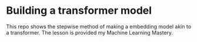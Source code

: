 # Building a transformer model
This repo shows the stepwise method of making a embedding model akin to a transformer. The lesson is provided my Machine Learning Mastery. 
